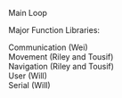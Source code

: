 Main Loop

Major Function Libraries:

Communication (Wei)  
Movement (Riley and Tousif)  
Navigation (Riley and Tousif)  
User (Will)  
Serial (Will)  

